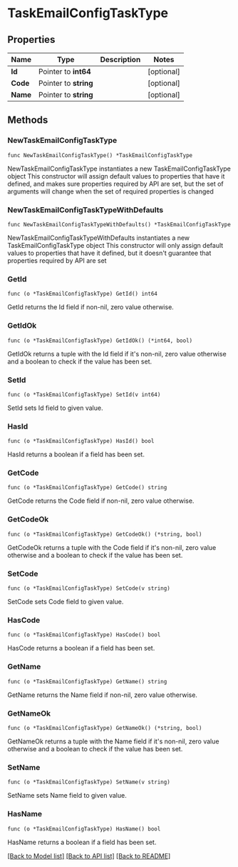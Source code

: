 # TaskEmailConfigTaskType

## Properties

Name | Type | Description | Notes
------------ | ------------- | ------------- | -------------
**Id** | Pointer to **int64** |  | [optional] 
**Code** | Pointer to **string** |  | [optional] 
**Name** | Pointer to **string** |  | [optional] 

## Methods

### NewTaskEmailConfigTaskType

`func NewTaskEmailConfigTaskType() *TaskEmailConfigTaskType`

NewTaskEmailConfigTaskType instantiates a new TaskEmailConfigTaskType object
This constructor will assign default values to properties that have it defined,
and makes sure properties required by API are set, but the set of arguments
will change when the set of required properties is changed

### NewTaskEmailConfigTaskTypeWithDefaults

`func NewTaskEmailConfigTaskTypeWithDefaults() *TaskEmailConfigTaskType`

NewTaskEmailConfigTaskTypeWithDefaults instantiates a new TaskEmailConfigTaskType object
This constructor will only assign default values to properties that have it defined,
but it doesn't guarantee that properties required by API are set

### GetId

`func (o *TaskEmailConfigTaskType) GetId() int64`

GetId returns the Id field if non-nil, zero value otherwise.

### GetIdOk

`func (o *TaskEmailConfigTaskType) GetIdOk() (*int64, bool)`

GetIdOk returns a tuple with the Id field if it's non-nil, zero value otherwise
and a boolean to check if the value has been set.

### SetId

`func (o *TaskEmailConfigTaskType) SetId(v int64)`

SetId sets Id field to given value.

### HasId

`func (o *TaskEmailConfigTaskType) HasId() bool`

HasId returns a boolean if a field has been set.

### GetCode

`func (o *TaskEmailConfigTaskType) GetCode() string`

GetCode returns the Code field if non-nil, zero value otherwise.

### GetCodeOk

`func (o *TaskEmailConfigTaskType) GetCodeOk() (*string, bool)`

GetCodeOk returns a tuple with the Code field if it's non-nil, zero value otherwise
and a boolean to check if the value has been set.

### SetCode

`func (o *TaskEmailConfigTaskType) SetCode(v string)`

SetCode sets Code field to given value.

### HasCode

`func (o *TaskEmailConfigTaskType) HasCode() bool`

HasCode returns a boolean if a field has been set.

### GetName

`func (o *TaskEmailConfigTaskType) GetName() string`

GetName returns the Name field if non-nil, zero value otherwise.

### GetNameOk

`func (o *TaskEmailConfigTaskType) GetNameOk() (*string, bool)`

GetNameOk returns a tuple with the Name field if it's non-nil, zero value otherwise
and a boolean to check if the value has been set.

### SetName

`func (o *TaskEmailConfigTaskType) SetName(v string)`

SetName sets Name field to given value.

### HasName

`func (o *TaskEmailConfigTaskType) HasName() bool`

HasName returns a boolean if a field has been set.


[[Back to Model list]](../README.md#documentation-for-models) [[Back to API list]](../README.md#documentation-for-api-endpoints) [[Back to README]](../README.md)


